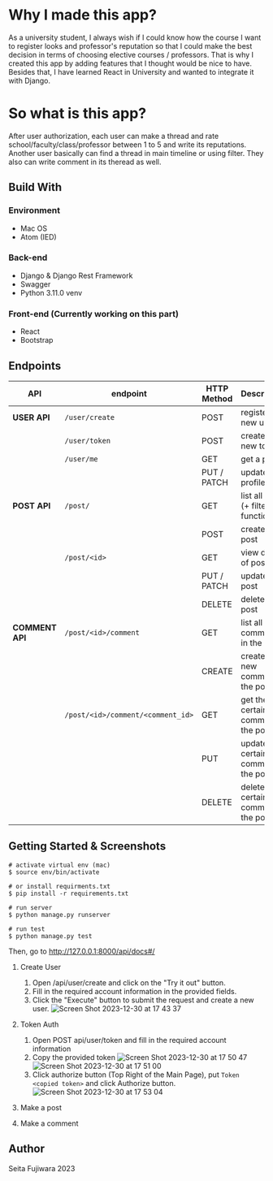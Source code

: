 # Why I made this app?
As a university student, I always wish if I could know how the course I want to register looks and professor's reputation so that I could make the best decision in terms of choosing elective courses / professors.
That is why I created this app by adding features that I thought would be nice to have. Besides that, I have learned React in University and wanted to integrate it with Django.


# So what is this app?
After user authorization, each user can make a thread and rate school/faculty/class/professor between 1 to 5 and write its reputations. Another user basically can find a thread in main timeline or using filter.
They also can write comment in its theread as well. 


## Build With

### Environment
- Mac OS
- Atom (IED)

### Back-end 
- Django & Django Rest Framework <br>
- Swagger
- Python 3.11.0 venv
  
### Front-end (Currently working on this part)
- React
- Bootstrap


## Endpoints
| API | endpoint | HTTP Method | Description |
| --- | --- | --- | --- |
| **USER API** | `/user/create` | POST | register a new user |
| | `/user/token` | POST | create a new token |
| | `/user/me` | GET | get a profile |
| | | PUT / PATCH | update a profile |
| **POST API** | `/post/` | GET| list all posts (+ filter function)|
| | | POST | create a post |
| | `/post/<id>` | GET | view details of post |
| | | PUT / PATCH | update a post |
| | | DELETE | delete a post |
| **COMMENT API** | `/post/<id>/comment` | GET| list all comments in the post |
| | | CREATE | create a new comment in the post |
| | `/post/<id>/comment/<comment_id>` | GET | get the certain comment in the post |
| | | PUT | update the certain comment in the post |
| | | DELETE | delete the certain comment in the post |

## Getting Started & Screenshots

```
# activate virtual env (mac)
$ source env/bin/activate

# or install requirments.txt
$ pip install -r requirements.txt

# run server
$ python manage.py runserver

# run test
$ python manage.py test
```
Then, go to http://127.0.0.1:8000/api/docs#/

1. Create User
    1. Open /api/user/create and click on the "Try it out" button.
    2. Fill in the required account information in the provided fields.
    3. Click the "Execute" button to submit the request and create a new user.
![Screen Shot 2023-12-30 at 17 43 37](https://github.com/seita-f/Grading-Board-DRF-React/assets/128184233/4a7f6f3f-cb6d-4e0d-8383-20a3de06d604)


2. Token Auth
    1. Open POST api/user/token and fill in the required account information
    2. Copy the provided token
   ![Screen Shot 2023-12-30 at 17 50 47](https://github.com/seita-f/Grading-Board-DRF-React/assets/128184233/605fa237-2946-4ff2-9717-aa0e0c2e80a3)
   ![Screen Shot 2023-12-30 at 17 51 00](https://github.com/seita-f/Grading-Board-DRF-React/assets/128184233/879683d3-db07-4e82-a14e-89909d121373)
    3. Click authorize button (Top Right of the Main Page), put `Token <copied token>` and click Authorize button.
  ![Screen Shot 2023-12-30 at 17 53 04](https://github.com/seita-f/Grading-Board-DRF-React/assets/128184233/bb02a970-78f8-4c77-acc8-8cb795959e7e)



3. Make a post 


4. Make a comment






## Author
Seita Fujiwara 2023
